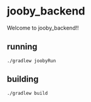 # jooby_backend

Welcome to jooby_backend!!

## running

    ./gradlew joobyRun

## building

    ./gradlew build

